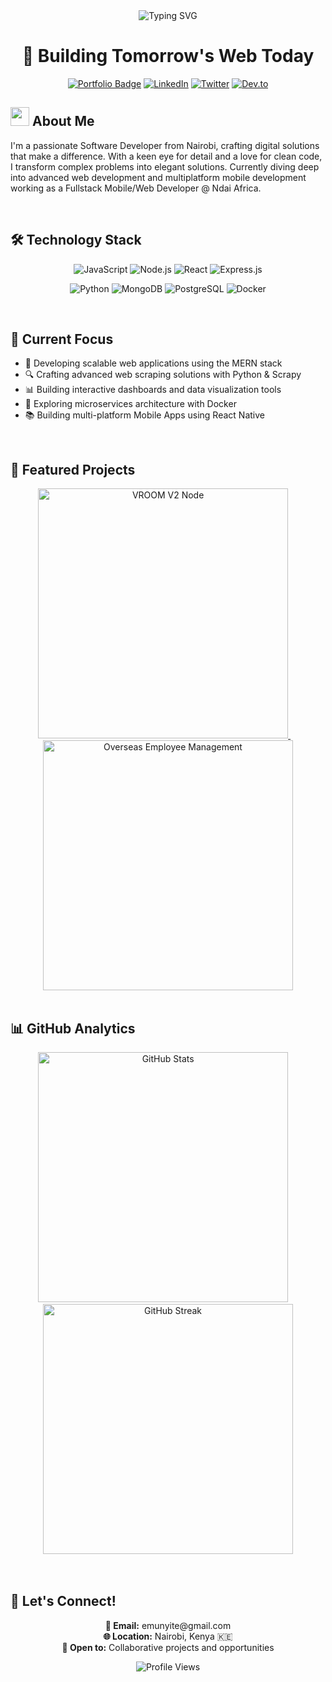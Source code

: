 <div align="center">
  <img src="https://readme-typing-svg.demolab.com?font=Fira+Code&size=32&duration=2800&pause=2000&color=A9FEF7&center=true&vCenter=true&width=940&lines=Hey+there%2C+I'm+Emmanuel+Munyite+%F0%9F%91%8B;Full-Stack+Developer+and+Software+Engineer;Building+Innovative+Solutions+from+Nairobi%2C+Kenya" alt="Typing SVG" />
</div>

<h1 align="center">🚀 Building Tomorrow's Web Today</h1>

<div align="center">
  
  [![Portfolio Badge](https://img.shields.io/badge/Portfolio-255E63?style=for-the-badge&logo=About.me&logoColor=white)](https://your-portfolio-url)
  [![LinkedIn](https://img.shields.io/badge/LinkedIn-0077B5?style=for-the-badge&logo=linkedin&logoColor=white)](https://www.linkedin.com/in/emunyite)
  [![Twitter](https://img.shields.io/badge/Twitter-1DA1F2?style=for-the-badge&logo=twitter&logoColor=white)](https://twitter.com/emunyite)
  [![Dev.to](https://img.shields.io/badge/dev.to-0A0A0A?style=for-the-badge&logo=devdotto&logoColor=white)](https://dev.to/munyite001)
  
</div>

## <img width="30" src="https://raw.githubusercontent.com/MartinHeinz/MartinHeinz/master/wave.gif"> About Me

I'm a passionate Software Developer from Nairobi, crafting digital solutions that make a difference. With a keen eye for detail and a love for clean code, I transform complex problems into elegant solutions. Currently diving deep into advanced web development and multiplatform mobile development working as a Fullstack Mobile/Web Developer @ Ndai Africa.

<br/>

## 🛠️ Technology Stack

<div align="center">
  
  ![JavaScript](https://img.shields.io/badge/JavaScript-F7DF1E?style=for-the-badge&logo=javascript&logoColor=black)
  ![Node.js](https://img.shields.io/badge/Node.js-43853D?style=for-the-badge&logo=node.js&logoColor=white)
  ![React](https://img.shields.io/badge/React-20232A?style=for-the-badge&logo=react&logoColor=61DAFB)
  ![Express.js](https://img.shields.io/badge/Express.js-404D59?style=for-the-badge)
  
  ![Python](https://img.shields.io/badge/Python-14354C?style=for-the-badge&logo=python&logoColor=white)
  ![MongoDB](https://img.shields.io/badge/MongoDB-4EA94B?style=for-the-badge&logo=mongodb&logoColor=white)
  ![PostgreSQL](https://img.shields.io/badge/PostgreSQL-316192?style=for-the-badge&logo=postgresql&logoColor=white)
  ![Docker](https://img.shields.io/badge/Docker-2496ED?style=for-the-badge&logo=docker&logoColor=white)
  
</div>

<br/>

## 🎯 Current Focus

- 🌟 Developing scalable web applications using the MERN stack
- 🔍 Crafting advanced web scraping solutions with Python & Scrapy
- 📊 Building interactive dashboards and data visualization tools
- 🚀 Exploring microservices architecture with Docker
- 📚 Building multi-platform Mobile Apps using React Native

<br/>

## 💼 Featured Projects

<div align="center">
  <a href="https://github.com/munyite001/VROOM-V2-NODE">
    <img src="https://github-readme-stats.vercel.app/api/pin/?username=munyite001&repo=VROOM-V2-NODE&theme=tokyonight" alt="VROOM V2 Node" width="400">
  </a>
  &nbsp;&nbsp;&nbsp;
  <a href="https://github.com/munyite001/OVERSEAS-EMPLOYEE-TRACKING-AND-MANAGEMENT-SYSTEM">
    <img src="https://github-readme-stats.vercel.app/api/pin/?username=munyite001&repo=OVERSEAS-EMPLOYEE-TRACKING-AND-MANAGEMENT-SYSTEM&theme=tokyonight" alt="Overseas Employee Management" width="400">
  </a>
</div>

<br/>

## 📊 GitHub Analytics

<div align="center">
  <img src="https://github-readme-stats.vercel.app/api?username=munyite001&show_icons=true&theme=tokyonight" alt="GitHub Stats" width="400">
  &nbsp;&nbsp;&nbsp;
  <img src="https://github-readme-streak-stats-eight.vercel.app/?user=munyite001&theme=react" alt="GitHub Streak" width="400">
  
  <br/>
  <br/>
 
</div>

<br/>

## 🤝 Let's Connect!

<div align="center">
  <p>
    <strong>📧 Email:</strong> emunyite@gmail.com<br/>
    <strong>🌐 Location:</strong> Nairobi, Kenya 🇰🇪<br/>
    <strong>💼 Open to:</strong> Collaborative projects and opportunities
  </p>

  <p>
    <img src="https://komarev.com/ghpvc/?username=munyite001&color=blueviolet" alt="Profile Views">
  </p>
</div>
